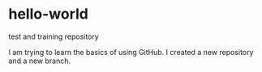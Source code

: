 # hello-world
test and training repository

I am trying to learn the basics of using GitHub.
I created a new repository and a new branch.
